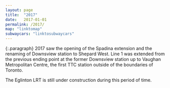 ```yaml
---
layout: page
title:  "2017"
date:   2017-01-01
permalink: /2017/
map: "linktomap"
subwaycars: "linktosubwaycars"
---
```

{:.paragraph}
2017 saw the opening of the Spadina extension and the renaming of Downsview station to Shepard West.  Line 1 was extended from the previous ending point at the former Downsview station up to Vaughan Metropolitan Centre, the first TTC station outside of the boundaries of Toronto.

The Eglinton LRT is still under construction during this period of time.